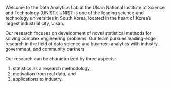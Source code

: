 Welcome to the Data Analytics Lab at the Ulsan National Institute of Science and Technology (UNIST). UNIST is one of the leading science and technology universities in South Korea, located in the heart of Korea’s largest industrial city, Ulsan.

Our research focuses on development of novel statistical methods for solving complex engineering problems. Our team pursues leading-edge research in the field of data science and business analytics with industry, government, and community partners.

Our research can be characterized by three aspects:
1) statistics as a research methodology,
2) motivation from real data, and
3) applications to industry.
